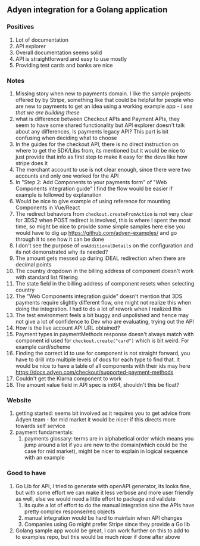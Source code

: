 ## Adyen integration for a Golang application

### Positives

1. Lot of documentation
2. API explorer
3. Overall documentation seems solid
4. API is straightforward and easy to use mostly
5. Providing test cards and banks are nice

### Notes

1. Missing story when new to payments domain. I like the sample projects offered by by Stripe, something like that could be helpful for people who are new to payments to get an idea using a working example app - _I see that we are building these_
2. what is difference between Checkout APIs and Payment APIs, they seem to have some shared functionality but API explorer doesn't talk about any differences, Is payments legacy API? This part is bit confusing when deciding what to choose
3. In the guides for the checkout API, there is no direct instruction on where to get the SDK/Libs from, its mentioned but it would be nice to just provide that info as first step to make it easy for the devs like how stripe does it
4. The merchant account to use is not clear enough, since there were two accounts and only one worked for the API
5. In "Step 2: Add Components to your payments form" of "Web Components integration guide" I find the flow would be easier if example is followed by explanation
6. Would be nice to give example of using reference for mounting Components in Vue/React
7. The redirect behaviors from `checkout.createFromAction` is not very clear for 3DS2 when POST redirect is involved, this is where I spent the most time, so might be nice to provide some simple samples here else you would have to dig up https://github.com/adyen-examples/ and go through it to see how it can be done
8. I don't see the purpose of `onAdditionalDetails` on the configuration and its not demonstrated why its needed?
9. The amount gets messed up during iDEAL redirection when there are decimal points
10. The country dropdown in the billing address of component doesn't work with standard list filtering
11. The state field in the billing address of component resets when selecting country
12. The "Web Components integration guide" doesn't mention that 3DS payments require slightly different flow, one might not realize this when doing the integration. I had to do a lot of rework when I realized this
13. The test environment feels a bit buggy and unpolished and hence may not give a lot of confidence to Dev who are evaluating, trying out the API
14. How is the live account API URL obtained?
15. Payment types in paymentMethods response doesn't always match with component id used for `checkout.create("card")` which is bit weird. For example card/scheme
16. Finding the correct id to use for component is not straight forward, you have to drill into multiple levels of docs for each type to find that. It would be nice to have a table of all components with their ids may here https://docs.adyen.com/checkout/supported-payment-methods
17. Couldn't get the Klarna component to work
18. The amount value field in API spec is int64, shouldn't this be float?

### Website

1. getting started: seems bit involved as it requires you to get advice from Adyen team - for mid market it would be nicer if this directs more towards self service
2. payment fundamentals:
   1. payments glossary: terms are in alphabetical order which means you jump around a lot if you are new to the domain(which could be the case for mid market), might be nicer to explain in logical sequence with an example

### Good to have

1. Go Lib for API, I tried to generate with openAPI generator, its looks fine, but with some effort we can make it less verbose and more user friendly as well, else we would need a little effort to package and validate
   1. its quite a lot of effort to do the manual integration sine the APIs have pretty complex response/req objects
   2. manual integration would be hard to maintain when API changes
   3. Companies using Go might prefer Stripe since they provide a Go lib
2. Golang sample app would be great, I can work further on this to add to to examples repo, but this would be much nicer if done after above
